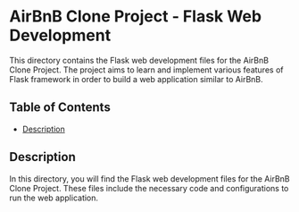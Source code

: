 # AirBnB Clone Project - Flask Web Development

This directory contains the Flask web development files for the AirBnB Clone Project. The project aims to learn and implement various features of Flask framework in order to build a web application similar to AirBnB.

## Table of Contents

- [Description](#description)

## Description

In this directory, you will find the Flask web development files for the AirBnB Clone Project. These files include the necessary code and configurations to run the web application.

